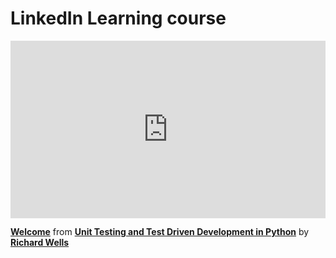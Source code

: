 <h1> LinkedIn Learning course </h1>

<div style="position:relative;height:0;padding-bottom:56.25%"><iframe width="640" height="360" src="https://www.linkedin.com/learning/embed/unit-testing-and-test-driven-development-in-python/welcome?autoplay=false&claim=AQEdOGxwycqLvAAAAYHzBsmuRGFDvBIi0TWVWygJkb1TRJftquuUM-06527-06MYstQNbtSoA24Km_cCSUf69ADaLSD41o0cflu5PuOHLCxZWEcctAxVSazy3S1IjBFIfNZeGok0y9ODkJxsR1TdO-ibxu_eEDGEIn-45ZSJmzo3G4R5kTKQ23zVi6U3wLKLQoy7rJtweKc7t30foazb1s74slaJkR7YT0rHwpsVLhSTvWjawShoxOav5UXWaOBRRaSjOUsE5WBObF6o3jnBTPn8aMvw1FmRxd_culoEZWwQNgJe3QO6LNlH7B1O3z0UDpM9vwGYWfW_tIoZe9taJToHQqHDf_BGhbDRyS1WcJpqsG8xX4KObYJkPgVR6LcH4yVZof_ZnTpJ8SqjJdTB80VwhHXpoRlYH9eysqo0VsN7wl2YBXLEbUYH0mTnqFc7dxpBt0TL8B8UNUZFDjdkZI48-DAFvKxCYKR614_SmYrfEvNuhdoYrwlLPXvqOGPKsuxffUZjO8p1_cEvJ9KhYHcktKHR7YqmE_-Jzaj9z5PCtqKZPm4c0XNoYmuiYqDKPckf_iGHxIw21OUyeVdImIUjHcZiInHc7PrTAHJfpFMQGEBgJ-Sl0aEuCgqp6yIPnKsUrmyHO9ajUW6Kn_PeaFjmZkoDdFld5ceuYlbfnt-rgzIFPcUK0KZ9wbWhWRU3hclEBxiIAXCgqke5mII6frdCkvGJG3uD7lrODb1mP9oUWxluNJoS1Tt8k3u6W4qMO_KaR5wDhfrWRfQjH2mlbzO7SBC7AM9qot1zIOkxBbCCWUpxUfJVhTZA_VtiwErDtshIL0RmA7o00RqEvGjMLoM2EkNrl2ta1auUWlEHBFAvAuwoXVPszGi4-2YGU2dIsx9WYpiNDFHJ9Ct98UHcHKIy7gwDpaW74sHOwvA54IhPHPipw5qI9TRiLVDgtjON5KUK7gTX9XWbzIOLE53zmnW-nW0HPLqXQLlk4yrOZHlYVvY2TH2i6z7k3_2SuoPeHJrDqMxGHsOmYeZBOpt2PYc8Xq7Wum1l7y-8BLJrvGC-1Y7hZNkhOMc-HMI5JdPDzBSjs5tgDTYNQVXfHOI5YwO9WJZQvK_O3Fez1ggrWVJ5xNfS3Lk7KM1s2J1XV0f6f8YcKNcNFpp3WA030OhF80aEHlIHPjjoJL2aGf_6xbaq&lipi=urn%3Ali%3Apage%3Ad_learning_content%3B%2Fa4%2F5coCT8%2BCX26Y26NKNg%3D%3D&licu" mozallowfullscreen="true" webkitallowfullscreen="true" allowfullscreen="true" frameborder="0" style="position:absolute;width:100%;height:100%;left:0"></iframe></div><p><strong><a href="https://www.linkedin.com/learning/unit-testing-and-test-driven-development-in-python/welcome?trk=embed_lil">Welcome</a></strong> from <strong><a href="https://www.linkedin.com/learning/unit-testing-and-test-driven-development-in-python?trk=embed_lil">Unit Testing and Test Driven Development in Python</a></strong> by <strong><a href="https://www.linkedin.com/learning/instructors/richard-wells?trk=embed_lil">Richard Wells</a></strong></p>